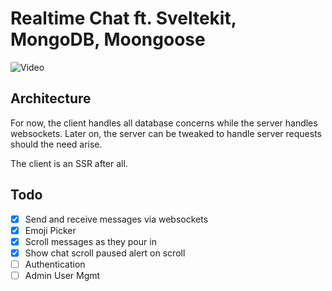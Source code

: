 # Realtime Chat ft. Sveltekit, MongoDB, Moongoose

![Video](sveltekit-realtime-chat.gif)

## Architecture
For now, the client handles all database concerns while the server handles websockets. 
Later on, the server can be tweaked to handle server requests should the need arise.

The client is an SSR after all.

## Todo
- [x] Send and receive messages via websockets
- [x] Emoji Picker
- [x] Scroll messages as they pour in
- [x] Show chat scroll paused alert on scroll
- [ ] Authentication
- [ ] Admin User Mgmt
